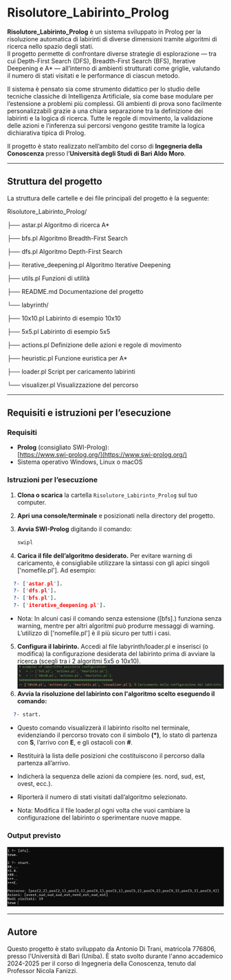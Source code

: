 # Risolutore_Labirinto_Prolog

**Risolutore_Labirinto_Prolog** è un sistema sviluppato in Prolog per la risoluzione automatica di labirinti di diverse dimensioni tramite algoritmi di ricerca nello spazio degli stati.  
Il progetto permette di confrontare diverse strategie di esplorazione — tra cui Depth-First Search (DFS), Breadth-First Search (BFS), Iterative Deepening e A* — all’interno di ambienti strutturati come griglie, valutando il numero di stati visitati e le performance di ciascun metodo.

Il sistema è pensato sia come strumento didattico per lo studio delle tecniche classiche di Intelligenza Artificiale, sia come base modulare per l’estensione a problemi più complessi. Gli ambienti di prova sono facilmente personalizzabili grazie a una chiara separazione tra la definizione dei labirinti e la logica di ricerca. Tutte le regole di movimento, la validazione delle azioni e l’inferenza sui percorsi vengono gestite tramite la logica dichiarativa tipica di Prolog.

Il progetto è stato realizzato nell’ambito del corso di **Ingegneria della Conoscenza** presso l’**Università degli Studi di Bari Aldo Moro**.

---
## Struttura del progetto

La struttura delle cartelle e dei file principali del progetto è la seguente:

Risolutore_Labirinto_Prolog/

├── astar.pl  Algoritmo di ricerca A*

├── bfs.pl  Algoritmo Breadth-First Search

├── dfs.pl   Algoritmo Depth-First Search

├── iterative_deepening.pl   Algoritmo Iterative 
Deepening

├── utils.pl   Funzioni di utilità

├── README.md   Documentazione del progetto

└── labyrinth/

├── 10x10.pl   Labirinto di esempio 10x10

├── 5x5.pl   Labirinto di esempio 5x5

├── actions.pl   Definizione delle azioni e regole di movimento

├── heuristic.pl   Funzione euristica per A*

├── loader.pl   Script per caricamento labirinti

└── visualizer.pl   Visualizzazione del percorso

---
## Requisiti e istruzioni per l’esecuzione

### Requisiti

- **Prolog** (consigliato SWI-Prolog):  
  [https://www.swi-prolog.org/](https://www.swi-prolog.org/)
- Sistema operativo Windows, Linux o macOS

### Istruzioni per l’esecuzione

1. **Clona o scarica** la cartella `Risolutore_Labirinto_Prolog` sul tuo computer.
2. **Apri una console/terminale** e posizionati nella directory del progetto.

3. **Avvia SWI-Prolog** digitando il comando:
   ```bash
   swipl

4. **Carica il file dell’algoritmo desiderato.**
Per evitare warning di caricamento, è consigliabile utilizzare la sintassi con gli apici singoli        ['nomefile.pl'].
Ad esempio:

```prolog
  ?- ['astar.pl'].
  ?- ['dfs.pl'].
  ?- ['bfs.pl'].
  ?- ['iterative_deepening.pl'].
```

- Nota: In alcuni casi il comando senza estensione ([bfs].) funziona senza warning, mentre per altri algoritmi può produrre messaggi di warning. L’utilizzo di ['nomefile.pl'] è il più sicuro per tutti i casi.

5. **Configura il labirinto.**
Accedi al file labyrinth/loader.pl e inserisci (o modifica) la configurazione desiderata del labirinto prima di avviare la ricerca (scegli tra i 2 algoritmi 5x5 o 10x10).
![alt text](image.png)
6. **Avvia la risoluzione del labirinto con l'algoritmo scelto eseguendo il comando:**

```prolog
  ?- start.
```
  - Questo comando visualizzerà il labirinto risolto nel terminale, evidenziando il percorso trovato con il simbolo **(*)**, lo stato di partenza con **S**, l’arrivo con **E**, e gli ostacoli con **#**.

  - Restituirà la lista delle posizioni che costituiscono il percorso dalla partenza all’arrivo.

  - Indicherà la sequenza delle azioni da compiere (es. nord, sud, est, ovest, ecc.).

  - Riporterà il numero di stati visitati dall’algoritmo selezionato.

  - Nota:
  Modifica il file loader.pl ogni volta che vuoi cambiare la configurazione del labirinto o sperimentare nuove mappe.
   
  ### Output previsto 
  ![alt text](image-1.png)

---
## Autore
Questo progetto è stato sviluppato da Antonio Di Trani, matricola 776806, presso l'Università di Bari (Uniba). È stato svolto durante l'anno accademico 2024-2025 per il corso di Ingegneria della Conoscenza, tenuto dal Professor Nicola Fanizzi.